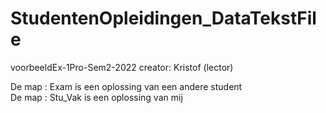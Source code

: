 # StudentenOpleidingen_DataTekstFile
voorbeeldEx-1Pro-Sem2-2022                   creator: Kristof (lector)

De map : Exam is een oplossing van een andere student 
<br>
De map : Stu_Vak is een oplossing van mij 

